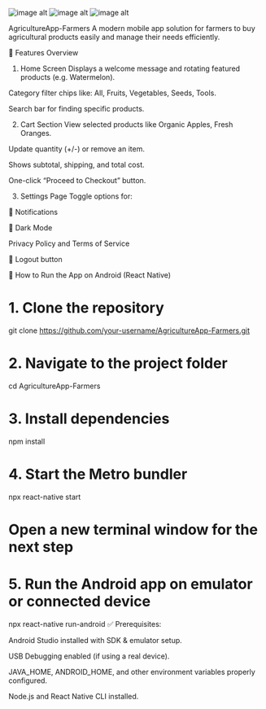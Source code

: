 ![image alt](https://github.com/kumariaditi52/AgApp/blob/c653d8591e3be2e01020c1b5e9ea6a9732608f8d/Screenshot%202025-04-10%20081400.png)
![image alt](https://github.com/kumariaditi52/AgApp/blob/9be18e80e1de7dfcda83af1a77414f694b004bfb/Screenshot%202025-04-10%20081437.png)
![image alt](https://github.com/kumariaditi52/AgApp/blob/cdfea17e0a16f3a2eb39782e97b4454bf4c36e7f/Screenshot%202025-04-10%20081450.png)

 AgricultureApp-Farmers
A modern mobile app solution for farmers to buy agricultural products easily and manage their needs efficiently.

📱 Features Overview
1. Home Screen
Displays a welcome message and rotating featured products (e.g. Watermelon).

Category filter chips like: All, Fruits, Vegetables, Seeds, Tools.

Search bar for finding specific products.

2. Cart Section
View selected products like Organic Apples, Fresh Oranges.

Update quantity (+/-) or remove an item.

Shows subtotal, shipping, and total cost.

One-click “Proceed to Checkout” button.

3. Settings Page
Toggle options for:

🔔 Notifications

🌙 Dark Mode

Privacy Policy and Terms of Service

🔴 Logout button

🚀 How to Run the App on Android (React Native)
# 1. Clone the repository
git clone https://github.com/your-username/AgricultureApp-Farmers.git

# 2. Navigate to the project folder
cd AgricultureApp-Farmers

# 3. Install dependencies
npm install

# 4. Start the Metro bundler
npx react-native start

# Open a new terminal window for the next step

# 5. Run the Android app on emulator or connected device
npx react-native run-android
✅ Prerequisites:

Android Studio installed with SDK & emulator setup.

USB Debugging enabled (if using a real device).

JAVA_HOME, ANDROID_HOME, and other environment variables properly configured.

Node.js and React Native CLI installed.
